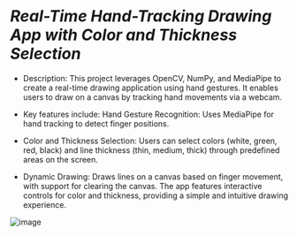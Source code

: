 

# *Real-Time Hand-Tracking Drawing App with Color and Thickness Selection*

- Description:
  This project leverages OpenCV, NumPy, and MediaPipe to create a real-time drawing application using hand gestures. It enables users to draw on a canvas by tracking hand movements via a webcam.

- Key features include:
  Hand Gesture Recognition: Uses MediaPipe for hand tracking to detect finger positions.

- Color and Thickness Selection: Users can select colors (white, green, red, black) and line thickness (thin, medium, thick) through predefined areas on the screen.

- Dynamic Drawing: Draws lines on a canvas based on finger movement, with support for clearing the canvas.
  The app features interactive controls for color and thickness, providing a simple and intuitive drawing experience.

![image](https://github.com/user-attachments/assets/2632a1c8-8373-4c72-aeb2-ce2e67d3473c)
